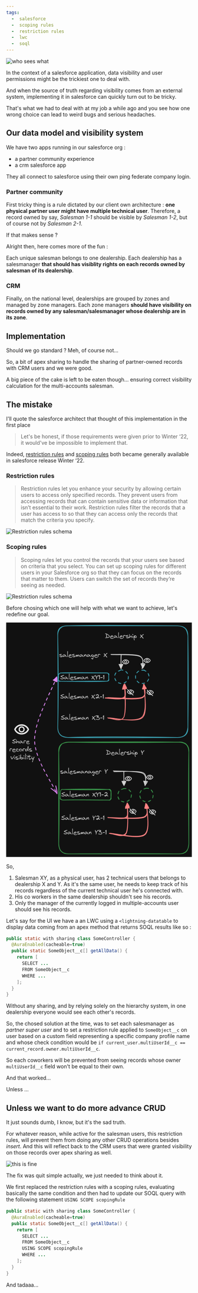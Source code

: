 ```yaml
---
tags:
  -  salesforce
  -  scoping rules
  -  restriction rules
  -  lwc
  -  soql
---
```


![who sees what](https://images.pexels.com/photos/3811807/pexels-photo-3811807.jpeg?auto=compress&cs=tinysrgb)

In the context of a salesforce application, data visibility and user permissions might be the trickiest one to deal with.

And when the source of truth regarding visibility comes from an external system, implementing it in salesforce can quickly turn out to be tricky. 

That's what we had to deal with at my job a while ago and you see how one wrong choice can lead to weird bugs and serious headaches.

## Our data model and visibility system

We have two apps running in our salesforce org :
- a partner community experience
- a crm salesforce app

They all connect to salesforce using their own ping federate company login.

### Partner community

First tricky thing is a rule dictated by our client own architecture : **one physical partner user might have multiple technical user**.
Therefore, a record owned by say, *Salesman 1-1* should be visible by *Salesman 1-2*, but of course not by *Salesman 2-1*.

If that makes sense ?

Alright then, here comes more of the fun : 

Each unique salesman belongs to one dealership. Each dealership has a salesmanager **that should has visiblity rights on each records owned by salesman of its dealership**.

### CRM

Finally, on the national level, dealerships are grouped by zones and managed by zone managers. Each zone managers **should have visibility on records owned by any salesman/salesmanager whose dealership are in its zone**.

## Implementation

Should we go standard ? Meh, of course not...

So, a bit of apex sharing to handle the sharing of partner-owned records with CRM users and we were good.

A big piece of the cake is left to be eaten though... ensuring correct visibility calculation for the multi-accounts salesman.

## The mistake

I'll quote the salesforce architect that thought of this implementation in the first place 
> Let's be honest, if those requirements were given prior to Winter ‘22, it would've be impossible to implement that.

Indeed, [restriction rules](https://help.salesforce.com/s/articleView?id=sf.security_restriction_rule.htm&type=5) and [scoping rules](https://help.salesforce.com/s/articleView?id=sf.security_scoping_rule.htm&type=5) both became generally available in salesforce release Winter ‘22. 

### Restriction rules
> Restriction rules let you enhance your security by allowing certain users to access only specified records. They prevent users from accessing records that can contain sensitive data or information that isn’t essential to their work. Restriction rules filter the records that a user has access to so that they can access only the records that match the criteria you specify.

![Restriction rules schema](https://resources.help.salesforce.com/images/30c218878df027f0e4aab7f2f176d98a.png)

### Scoping rules
> Scoping rules let you control the records that your users see based on criteria that you select. You can set up scoping rules for different users in your Salesforce org so that they can focus on the records that matter to them. Users can switch the set of records they’re seeing as needed.

![Restriction rules schema](https://resources.help.salesforce.com/images/12dd46780d27f59ae02d1bcd1f31c93e.png)

Before chosing which one will help with what we want to achieve, let's redefine our goal.

![visibility model](https://raw.githubusercontent.com/brtheo/blog/dev/visibilitymodel.png?token=GHSAT0AAAAAACRYFTY57USOG7JZXKCRBLQOZTEMEMQ)

So, 
1. Salesman XY, as a physical user, has 2 technical users that belongs to dealership X and Y. As it's the same user, he needs to keep track of his records regardless of the current technical user he's connected with. 
2. His co workers in the same dealership shouldn't see his records. 
3. Only the manager of the currently logged in multiple-accounts user should see his records.


Let's say for the UI we have a an LWC using a `<lightning-datatable` to display data coming from an apex method that returns SOQL results like so : 
```java
public static with sharing class SomeController {
  @AuraEnabled(cacheable=true)
  public static SomeObject__c[] getAllData() {
    return [
      SELECT ...
      FROM SomeObject__c
      WHERE ...
    ];
  }
}
```

Without any sharing, and by relying solely on the hierarchy system, in one dealership everyone would see each other's records. 

So, the chosed solution at the time, was to set each salesmanager as *partner super user* and to set a restriction rule applied to `SomeObject__c` on user based on a custom field representing a specific company profile name and whose check condition would be `if current_user.multiUserId__c == current_record.owner.multiUserId__c`.

So each coworkers will be prevented from seeing records whose owner `multiUserId__c` field won't be equal to their own.

And that worked... 




Unless ...

## Unless we want to do more advance CRUD
It just sounds dumb, I know, but it's the sad truth. 

For whatever reason, while active for the salesman users, this restriction rules, will prevent them from doing any other CRUD operations besides *insert*. And this will reflect back to the CRM users that were granted visibility on those records over apex sharing as well.

![this is fine](https://m.media-amazon.com/images/I/71zv--AZ4VL._AC_UF894,1000_QL80_.jpg)

The fix was quit simple actually, we just needed to think about it.

We first replaced the restriction rules with a scoping rules, evaluating basically the same condition and then had to update our SOQL query with the following statement `USING SCOPE scopingRule`
```java
public static with sharing class SomeController {
  @AuraEnabled(cacheable=true)
  public static SomeObject__c[] getAllData() {
    return [
      SELECT ...
      FROM SomeObject__c
      USING SCOPE scopingRule
      WHERE ...
    ];
  }
}
```

And tadaaa...
